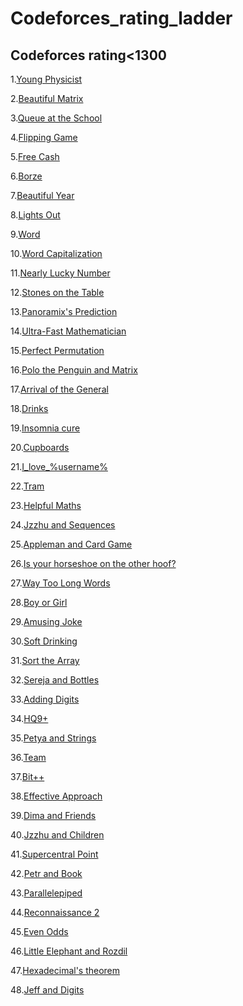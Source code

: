 # Codeforces_rating_ladder

## Codeforces rating<1300

1.<a href="https://codeforces.com/problemset/problem/69/A">Young Physicist</a>

2.<a href="https://codeforces.com/problemset/problem/263/A">Beautiful Matrix</a>

3.<a href="https://codeforces.com/problemset/problem/266/B">Queue at the School</a>

4.<a href="https://codeforces.com/problemset/problem/327/A">Flipping Game</a>

5.<a href="http://codeforces.com/problemset/problem/237/A">Free Cash</a>

6.<a href="http://codeforces.com/problemset/problem/32/B">Borze</a>

7.<a href="http://codeforces.com/problemset/problem/271/A">Beautiful Year</a>

8.<a href="http://codeforces.com/problemset/problem/275/A">Lights Out</a>

9.<a href="http://codeforces.com/problemset/problem/59/A">Word</a>

10.<a href="http://codeforces.com/problemset/problem/281/A">Word Capitalization</a>

11.<a href="http://codeforces.com/problemset/problem/110/A">Nearly Lucky Number</a>

12.<a href="http://codeforces.com/problemset/problem/266/A">Stones on the Table</a>

13.<a href="http://codeforces.com/problemset/problem/80/A">Panoramix's Prediction</a>

14.<a href="http://codeforces.com/problemset/problem/61/A">Ultra-Fast Mathematician</a>

15.<a href="http://codeforces.com/problemset/problem/233/A">Perfect Permutation</a>

16.<a href="http://codeforces.com/problemset/problem/289/B">Polo the Penguin and Matrix</a>

17.<a href="http://codeforces.com/problemset/problem/144/A">Arrival of the General</a>
  
18.<a href="http://codeforces.com/problemset/problem/200/B">Drinks</a>
  
19.<a href="http://codeforces.com/problemset/problem/148/A">Insomnia cure</a>
  
20.<a href="http://codeforces.com/problemset/problem/248/A">Cupboards</a>
  
21.<a href="http://codeforces.com/problemset/problem/155/A">I_love_%username%</a>
  
22.<a href="http://codeforces.com/problemset/problem/116/A">Tram</a>
  
23.<a href="http://codeforces.com/problemset/problem/339/A">Helpful Maths</a>

24.<a href="https://codeforces.com/contest/450/problem/B">Jzzhu and Sequences</a>

25.<a href="https://codeforces.com/problemset/problem/462/B">Appleman and Card Game</a>

26.<a href="https://codeforces.com/problemset/problem/228/A">Is your horseshoe on the other hoof?</a>

27.<a href="https://codeforces.com/problemset/problem/71/A">Way Too Long Words</a>

28.<a href="https://codeforces.com/problemset/problem/236/A">Boy or Girl</a>

29.<a href="https://codeforces.com/problemset/problem/141/A">Amusing Joke</a>

30.<a href="https://codeforces.com/problemset/problem/151/A">Soft Drinking</a>

31.<a href="https://codeforces.com/problemset/problem/451/B">Sort the Array</a>

32.<a href="https://codeforces.com/problemset/problem/315/A">Sereja and Bottles</a>

33.<a href="https://codeforces.com/problemset/problem/260/A">Adding Digits</a>

34.<a href="https://codeforces.com/problemset/problem/133/A">HQ9+</a>

35.<a href="https://codeforces.com/problemset/problem/112/A">Petya and Strings</a>

36.<a href="https://codeforces.com/problemset/problem/231/A">Team</a>

37.<a href="https://codeforces.com/problemset/problem/282/A">Bit++</a>

38.<a href="https://codeforces.com/problemset/problem/227/B">Effective Approach</a>

39.<a href="https://codeforces.com/problemset/problem/272/A">Dima and Friends</a>

40.<a href="https://codeforces.com/problemset/problem/450/A">Jzzhu and Children</a>

41.<a href="https://codeforces.com/problemset/problem/165/A">Supercentral Point</a>

42.<a href="https://codeforces.com/problemset/problem/139/A">Petr and Book</a>

43.<a href="https://codeforces.com/problemset/problem/224/A">Parallelepiped</a>

44.<a href="https://codeforces.com/problemset/problem/34/A">Reconnaissance 2</a>

45.<a href="https://codeforces.com/problemset/problem/318/A">Even Odds</a>

46.<a href="https://codeforces.com/problemset/problem/205/A">Little Elephant and Rozdil</a>

47.<a href="https://codeforces.com/problemset/problem/199/A">Hexadecimal's theorem</a>

48.<a href="https://codeforces.com/problemset/problem/352/A">Jeff and Digits</a>
